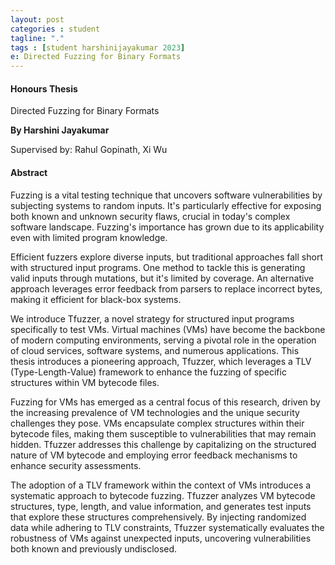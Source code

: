 ```yaml
---
layout: post
categories : student
tagline: "."
tags : [student harshinijayakumar 2023]
e: Directed Fuzzing for Binary Formats
---
```


#### Honours Thesis

Directed Fuzzing for Binary Formats

**By Harshini Jayakumar**

Supervised by:   Rahul Gopinath, Xi Wu

#### Abstract

Fuzzing is a vital testing technique that uncovers software vulnerabilities by subjecting systems to random inputs. It's particularly effective for exposing both known and unknown security flaws, crucial in today's complex software landscape. Fuzzing's importance has grown due to its applicability even with limited program knowledge.

Efficient fuzzers explore diverse inputs, but traditional approaches fall short with structured input programs. One method to tackle this is generating valid inputs through mutations, but it's limited by coverage. An alternative approach leverages error feedback from parsers to replace incorrect bytes, making it efficient for black-box systems.

We introduce Tfuzzer, a novel strategy for structured input programs specifically to test VMs. Virtual machines (VMs) have become the backbone of modern computing environments, serving a pivotal role in the operation of cloud services, software systems, and numerous applications. This thesis introduces a pioneering approach, Tfuzzer, which leverages a TLV (Type-Length-Value) framework to enhance the fuzzing of specific structures within VM bytecode files.

Fuzzing for VMs has emerged as a central focus of this research, driven by the increasing prevalence of VM technologies and the unique security challenges they pose. VMs encapsulate complex structures within their bytecode files, making them susceptible to vulnerabilities that may remain hidden. Tfuzzer addresses this challenge by capitalizing on the structured nature of VM bytecode and employing error feedback mechanisms to enhance security assessments.

The adoption of a TLV framework within the context of VMs introduces a systematic approach to bytecode fuzzing. Tfuzzer analyzes VM bytecode structures, type, length, and value information, and generates test inputs that explore these structures comprehensively. By injecting randomized data while adhering to TLV constraints, Tfuzzer systematically evaluates the robustness of VMs against unexpected inputs, uncovering vulnerabilities both known and previously undisclosed.



